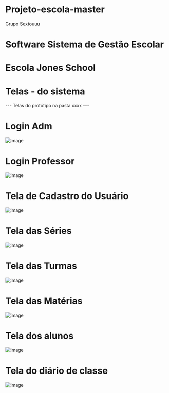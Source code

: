 # Projeto-escola-master
 Grupo Sextouuu
# Software Sistema de Gestão Escolar
# Escola Jones School


# Telas - do sistema
--- Telas do protótipo na pasta xxxx ---

# Login Adm
![image](https://user-images.githubusercontent.com/86845373/232939931-e9fd96be-324b-4926-be85-36c1050f59f6.png)

# Login Professor
![image](https://user-images.githubusercontent.com/86845373/232939970-b79403fa-022c-44cb-a086-db45690cfda3.png)

# Tela de Cadastro do Usuário
![image](https://user-images.githubusercontent.com/86845373/232940053-1c7cebca-f59a-4b3a-aa20-ec08eefe8c7c.png)

# Tela das Séries
![image](https://user-images.githubusercontent.com/86845373/232940108-7d36a160-15fc-4561-bce6-de1077ad1735.png)

# Tela das Turmas
![image](https://user-images.githubusercontent.com/86845373/232940145-c78810f5-b906-43d5-8c09-c6f716f16d8d.png)

# Tela das Matérias
![image](https://user-images.githubusercontent.com/86845373/232940175-85f96f25-d37d-4401-a4d6-5741cd33080e.png)

# Tela dos alunos
![image](https://user-images.githubusercontent.com/86845373/232940237-aec130c1-2e8f-43d3-b191-34cc55f5b398.png)

# Tela do diário de classe
![image](https://user-images.githubusercontent.com/86845373/232940456-ca2fe68e-c692-4644-b0db-6fa710dda88a.png)
